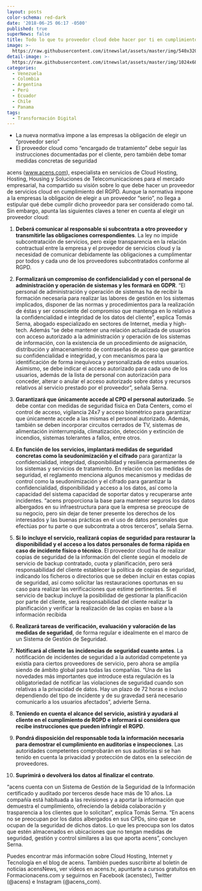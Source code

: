 ```yaml
---
layout: posts
color-schema: red-dark
date: '2018-06-25 06:17 -0500'
published: true
superNews: false
title: Todo lo que tu proveedor cloud debe hacer por ti en cumplimiento del RGPD
image: >-
  https://raw.githubusercontent.com/itnewslat/assets/master/img/540x320/Cloud-Computing-p.jpg
detail-image: >-
  https://raw.githubusercontent.com/itnewslat/assets/master/img/1024x680/Cloud-Computing-g.jpg
categories:
  - Venezuela
  - Colombia
  - Argentina
  - Perú
  - Ecuador
  - Chile
  - Panama
tags:
  - Transformación Digital
---
```

- La nueva normativa impone a las empresas la obligación de elegir un “proveedor serio” 
- El proveedor cloud como “encargado de tratamiento” debe seguir las instrucciones documentadas por el cliente, pero también debe tomar medidas concretas de seguridad

acens (www.acens.com), especialista en servicios de Cloud Hosting, Hosting, Housing y Soluciones de Telecomunicaciones para el mercado empresarial, ha compartido su visión sobre lo que debe hacer un proveedor de servicios cloud en cumplimiento del RGPD. Aunque la normativa impone a la empresas la obligación de elegir a un proveedor “serio”, no llega a estipular qué debe cumplir dicho proveedor para ser considerado como tal. Sin embargo, apunta las siguientes claves a tener en cuenta al elegir un proveedor cloud:
 
1. **Deberá comunicar al responsable si subcontrata a otro proveedor y transmitirle las obligaciones correspondientes**. La ley no impide subcontratación de servicios, pero exige transparencia en la relación contractual entre la empresa y el proveedor de servicios cloud y la necesidad de comunicar debidamente las obligaciones a cumplimentar por todos y cada uno de los proveedores subcontratados conforme al RGPD. 
  
2. **Formalizará un compromiso de confidencialidad y con el personal de administración y operación de sistemas y les formará en GDPR**. “El personal de administración y operación de sistemas ha de recibir la formación necesaria para realizar las labores de gestión en los sistemas implicados, disponer de las normas y procedimientos para la realización de éstas y ser consciente del compromiso que mantenga en lo relativo a la confidencialidad e integridad de los datos del cliente”, explica Tomás Serna, abogado especializado en sectores de Internet, media y high-tech. Además “se debe mantener una relación actualizada de usuarios con acceso autorizado a la administración y operación de los sistemas de información, con la existencia de un procedimiento de asignación, distribución y almacenamiento de contraseñas de acceso que garantice su confidencialidad e integridad, y con mecanismos para la identificación de forma inequívoca y personalizada de estos usuarios. Asimismo, se debe indicar el acceso autorizado para cada uno de los usuarios, además de la lista de personal con autorización para conceder, alterar o anular el acceso autorizado sobre datos y recursos relativos al servicio prestado por el proveedor”, señala Serna. 
  
3. **Garantizará que únicamente accede al CPD el personal autorizado**. Se debe contar con medidas de seguridad física en Data Centers, como el control de acceso, vigilancia 24x7 y acceso biométrico para garantizar que únicamente accede a las mismas el personal autorizado. Además, también se deben incorporar circuitos cerrados de TV, sistemas de alimentación ininterrumpida, climatización, detección y extinción de incendios, sistemas tolerantes a fallos, entre otros. 
 
4. **En función de los servicios, implantará medidas de seguridad concretas como la seudonimización y el cifrado** para garantizar la confidencialidad, integridad, disponibilidad y resiliencia permanentes de los sistemas y servicios de tratamiento. En relación con las medidas de seguridad, el reglamento menciona algunos mecanismos y medidas de control como la seudonimización y el cifrado para garantizar la confidencialidad, disponibilidad y acceso a los datos, así como la capacidad del sistema capacidad de soportar datos y recuperarse ante incidentes. “acens proporciona la base para mantener seguros los datos albergados en su infraestructura para que la empresa se preocupe de su negocio, pero sin dejar de tener presente los derechos de los interesados y las buenas prácticas en el uso de datos personales que efectúas por tu parte o que subcontrata a otros terceros”, señala Serna.
 
5. **Si lo incluye el servicio, realizará copias de seguridad para restaurar la disponibilidad y el acceso a los datos personales de forma rápida en caso de incidente físico o técnico**. El proveedor cloud ha de realizar copias de seguridad de la información del cliente según el modelo de servicio de backup contratado, cuota y planificación, pero será responsabilidad del cliente establecer la política de copias de seguridad, indicando los ficheros o directorios que se deben incluir en estas copias de seguridad, así como solicitar las restauraciones oportunas en su caso para realizar las verificaciones que estime pertinentes. Si el servicio de backup incluye la posibilidad de gestionar la planificación por parte del cliente, será responsabilidad del cliente realizar la planificación y verificar la realización de las copias en base a la información recibida
  
6. **Realizará tareas de verificación, evaluación y valoración de las medidas de seguridad**, de forma regular e idealmente en el marco de un Sistema de Gestión de Seguridad.
  
7. **Notificará al cliente las incidencias de seguridad cuanto antes**. La notificación de incidentes de seguridad a la autoridad competente ya existía para ciertos proveedores de servicio, pero ahora se amplía siendo de ámbito global para todas las compañías. “Una de las novedades más importantes que introduce esta regulación es la obligatoriedad de notificar las violaciones de seguridad cuando son relativas a la privacidad de datos. Hay un plazo de 72 horas e incluso dependiendo del tipo de incidente y de su gravedad será necesario comunicarlo a los usuarios afectados”, advierte Serna.
  
8. **Teniendo en cuenta el alcance del servicio, asistirá y ayudará al cliente en el cumplimiento de RGPD e informará si considera que recibe instrucciones que pueden infringir el RGPD**.
 
9. **Pondrá disposición del responsable toda la información necesaria para demostrar el cumplimiento en auditorías e inspecciones**. Las autoridades competentes comprobarán en sus auditorías si se han tenido en cuenta la privacidad y protección de datos en la selección de proveedores. 
  
10. **Suprimirá o devolverá los datos al finalizar el contrato**.

“acens cuenta con un Sistema de Gestión de la Seguridad de la Información certificado y auditado por terceros desde hace más de 10 años. La compañía está habituada a las revisiones y a aportar la información que demuestra el cumplimiento, ofreciendo la debida colaboración y trasparencia a los clientes que lo solicitan”, explica Tomás Serna. “En acens no se preocupan por los datos albergados en sus CPDs, sino que se ocupan de la seguridad de dichos datos. Lo que les preocupa son los datos que estén almacenados en ubicaciones que no tengan medidas de seguridad, gestión y control similares a las que aporta acens”, concluyen Serna.

Puedes encontrar más información sobre Cloud Hosting, Internet y Tecnología en el blog de acens. También puedes suscribirte al boletín de noticias acensNews, ver vídeos en acens.tv, apuntarte a cursos gratuitos en Formacionacens.com y seguirnos en Facebook (acenstec), Twitter (@acens) e Instagram (@acens_com).

